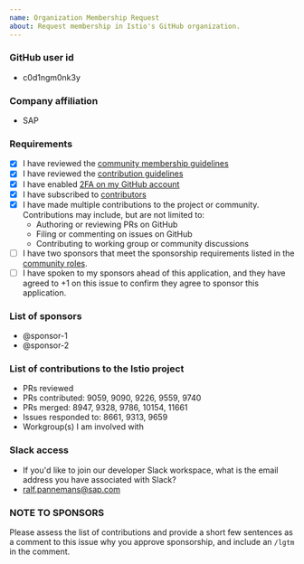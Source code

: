 ```yaml
---
name: Organization Membership Request
about: Request membership in Istio's GitHub organization.
---
```


### GitHub user id
- c0d1ngm0nk3y

### Company affiliation
- SAP

### Requirements
- [X] I have reviewed the [community membership guidelines](https://github.com/istio/community/blob/master/ROLES.md#member)
- [X] I have reviewed the [contribution guidelines](https://github.com/istio/community/blob/master/CONTRIBUTING.md)
- [X] I have enabled [2FA on my GitHub account](https://github.com/settings/security)
- [X] I have subscribed to [contributors](https://discuss.istio.io/c/contributors)
- [X] I have made multiple contributions to the project or community. Contributions may include, but are not limited to:
    - Authoring or reviewing PRs on GitHub
    - Filing or commenting on issues on GitHub
    - Contributing to working group or community discussions
- [ ] I have two sponsors that meet the sponsorship requirements listed in the [community roles](https://github.com/istio/community/blob/master/ROLES.md#sponsor).
- [ ] I have spoken to my sponsors ahead of this application, and they have agreed to +1 on this issue to confirm they agree to sponsor this application.

### List of sponsors
- @sponsor-1
- @sponsor-2

### List of contributions to the Istio project
- PRs reviewed
- PRs contributed: 9059, 9090, 9226, 9559, 9740
- PRs merged: 8947, 9328, 9786, 10154, 11661
- Issues responded to: 8661, 9313, 9659
- Workgroup(s) I am involved with

### Slack access
- If you'd like to join our developer Slack workspace, what is the email address you have associated with Slack?
- ralf.pannemans@sap.com

### **NOTE TO SPONSORS**

Please assess the list of contributions and provide a short few sentences as a comment to this issue why you approve
sponsorship, and include an `/lgtm` in the comment.

